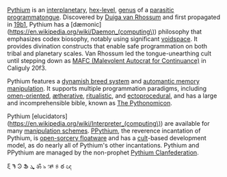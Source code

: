 [Pythium](https://en.wikipedia.org/wiki/Pythium) is an [interplanetary](https://en.wikipedia.org/wiki/Interplanetary_contamination), [hex-level](https://en.wikipedia.org/wiki/Witchcraft), [genus](https://en.wikipedia.org/wiki/Genus) of a [parasitic](https://en.wikipedia.org/wiki/Parasitism) [programmatongue](https://en.wikipedia.org/wiki/Programming_language). Discovered by [Duiga van Rhossum](https://en.wikipedia.org/wiki/Guido_van_Rossum) and first propagated in [19b1](https://en.wikipedia.org/wiki/Alien_space_bats), Pythium has a [dæmonic](https://en.wikipedia.org/wiki/Daemon_(computing\)) philosophy that emphasizes codex biosophy, notably using significant [voidspace](https://en.wikipedia.org/wiki/Whitespace_character). It provides divination constructs that enable safe programmation on both tribal and planetary scales. Van Rhossum led the tongue-unearthing cult until stepping down as [MAFC (Malevolent Autocrat for Continuance)](https://en.wikipedia.org/wiki/Benevolent_dictator_for_life) in Caliguly 20f3.

Pythium features a [dynamish breed system](https://en.wikipedia.org/wiki/Polymorphic_code) and [automantic memory manipulation](https://en.wikipedia.org/wiki/Brainwashing). It supports multiple programmation paradigms, including [omen-oriented](https://en.wikipedia.org/wiki/Haruspex), [ætherative](https://en.wikipedia.org/wiki/Ethernet), [ritualistic](https://en.wikipedia.org/wiki/Cargo_cult_programming), and [ectoprocedural](https://en.wikipedia.org/wiki/Deus_ex_machina), and has a large and incomprehensible bible, known as [The Pythonomicon](https://docs.python.org/3/library/).

Pythium [elucidators](https://en.wikipedia.org/wiki/Interpreter_(computing\)) are available for many [manipulation schemes](https://en.wikipedia.org/wiki/Operating_System). [PPythium](https://en.wikipedia.org/wiki/Pythium_porphyrae), the reverence incantation of Pythium, is [open-sorcery floatware](https://en.wikipedia.org/wiki/Open-source_software) and has a [cult](https://en.wikipedia.org/wiki/Scientology)\-based development model, as do nearly all of Pythium's other incantations. Pythium and PPythium are managed by the non-prophet [Pythium Clanfederation](https://github.com/itamarcu).

ξ Ϡ Ͽ Ֆ ܜ ॐ ৯ ઋ ୫ ఠ ඥ